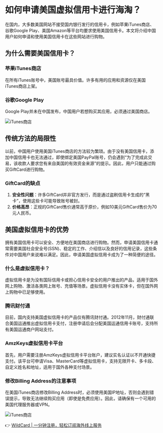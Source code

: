 # 如何申请美国虚拟信用卡进行海淘？

在国内，大多数美国网站不接受国内银行发行的信用卡，例如苹果iTunes商店、谷歌Google Play、美国Amazon等平台均要求使用美国信用卡。本文将介绍中国用户如何申请和使用美国信用卡在这些网站进行购物。

## 为什么需要美国信用卡？

### 苹果iTunes商店
在所有iTunes账号中，美国账号最具价值。许多有用的应用和资源仅在美国iTunes商店上架。

### 谷歌Google Play
Google Play并未在中国发布，中国用户若想购买其应用，必须通过美国商店。

![iTunes商店](https://bbtdd.com/img/272766914.webp)

## 传统方法的局限性

以前，中国用户使用美国iTunes商店的方法较为繁琐。由于没有美国信用卡，添加中国信用卡也无法通过，即使绑定美国PayPal账号，仍会遇到“为了完成此交易，该收款人要求您有来自美国的有效资金来源”的提示。因此，用户只能通过购买GiftCard进行购物。

### GiftCard的缺点
1. **安全性问题**：许多GiftCard并非官方发行，而是通过盗刷信用卡生成的“黑卡”，使用这些卡可能导致账号被封。
2. **价格高昂**：正规的GiftCard售价通常高于原价，例如10美元GiftCard售价为70元人民币。

## 美国虚拟信用卡的优势

拥有美国信用卡可以安全、方便地在美国商店进行购物。然而，申请美国信用卡通常需要美国社会安全号(SSN)、稳定的工作、介绍信以及良好的信用记录，这些条件对中国用户来说难以满足。因此，申请美国虚拟信用卡成为了一种简便的途径。

### 什么是虚拟信用卡？
虚拟信用卡是为没有国际信用卡或担心信用卡安全的用户推出的产品，适用于国外网上购物、激活各类网上账号、充值等场景。虚拟信用卡没有实体卡，但在国外网上购物中已足够使用。

### 腾讯财付通
目前，国内支持美国虚拟信用卡的产品仅有腾讯财付通。2012年11月，财付通联合美国运通推出虚拟信用卡支付，注册申请后会分配美国运通信用卡账号，支持所有美国运通商户网站支付。

### AmzKeys虚拟信用卡平台
首先，用户需要注册AmzKeys虚拟信用卡平台账户，建议实名认证以不开通快捷支付。该平台可申请Visa、MasterCard等虚拟信用卡，支持无限开卡、多卡段、自定义姓名和地址，适用于国外各种支付场景。

### 修改Billing Address的注意事项
在美国iTunes商店修改Billing Address时，必须使用美国IP地址，否则会遇到错误提示，导致无法继续购买应用（即使是免费应用）。因此，请确保有一个可用的美国代理服务器或VPN。

![iTunes商店](https://bbtdd.com/img/1815614421.webp)

👉 [WildCard | 一分钟注册，轻松订阅海外线上服务](https://bbtdd.com/WildCard)